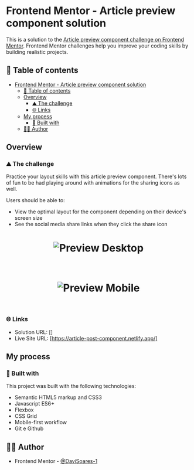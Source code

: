 # Frontend Mentor - Article preview component solution

This is a solution to the [Article preview component challenge on Frontend Mentor](https://www.frontendmentor.io/challenges/article-preview-component-dYBN_pYFT). Frontend Mentor challenges help you improve your coding skills by building realistic projects. 

## 📑 Table of contents

- [Frontend Mentor - Article preview component solution](#frontend-mentor---article-preview-component-solution)
  - [📑 Table of contents](#-table-of-contents)
  - [Overview](#overview)
    - [⛰️ The challenge](#️-the-challenge)
    - [🌐 Links](#-links)
  - [My process](#my-process)
    - [🚀 Built with](#-built-with)
  - [👨‍💻 Author](#-author)

## Overview

### ⛰️ The challenge

Practice your layout skills with this article preview component. There's lots of fun to be had playing around with animations for the sharing icons as well.

Users should be able to:

- View the optimal layout for the component depending on their device's screen size
- See the social media share links when they click the share icon

<h1 align="center">
    <img alt="Preview Desktop" title="Preview Desktop" src="./../.github/screenshot-desktop.png" />
</h1>

<br>

<h1 align="center">
    <img alt="Preview Mobile" title="Preview Mobile" src="../.github/screenshot-mobile.png" />
</h1>

<br>

### 🌐 Links

- Solution URL: []
- Live Site URL: [https://article-post-component.netlify.app/]

## My process

### 🚀 Built with

This project was built with the following technologies:

- Semantic HTML5 markup and CSS3
- Javascript ES6+
- Flexbox
- CSS Grid
- Mobile-first workflow
- Git e Github

## 👨‍💻 Author

- Frontend Mentor - [@DaviSoares-1](https://www.frontendmentor.io/profile/DaviSoares-1)